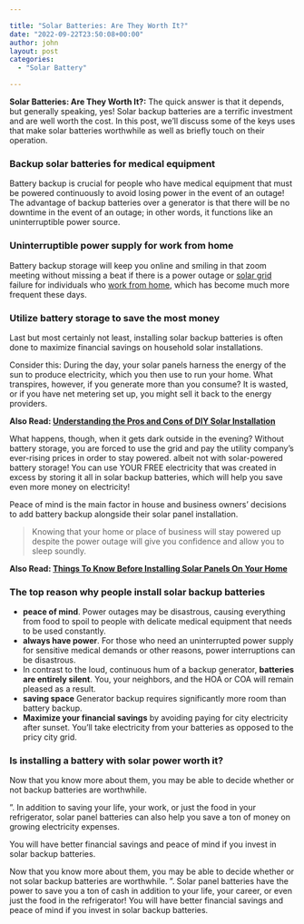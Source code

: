 ```yaml
---

title: "Solar Batteries: Are They Worth It?"
date: "2022-09-22T23:50:08+00:00"
author: john
layout: post
categories:
  - "Solar Battery"

---
```


**Solar Batteries: Are They Worth It?:** The quick answer is that it depends, but generally speaking, yes! Solar backup batteries are a terrific investment and are well worth the cost. In this post, we’ll discuss some of the keys uses that make solar batteries worthwhile as well as briefly touch on their operation.

### **Backup solar batteries for medical equipment**

Battery backup is crucial for people who have medical equipment that must be powered continuously to avoid losing power in the event of an outage! The advantage of backup batteries over a generator is that there will be no downtime in the event of an outage; in other words, it functions like an uninterruptible power source.

### **Uninterruptible power supply for work from home**

Battery backup storage will keep you online and smiling in that zoom meeting without missing a beat if there is a power outage or [solar grid](/how-to-go-off-the-grid-with-solar/) failure for individuals who [work from home](/reasons-to-invest-in-solar-while-working-from-home/), which has become much more frequent these days.

### **Utilize battery storage to save the most money**

Last but most certainly not least, installing solar backup batteries is often done to maximize financial savings on household solar installations.

Consider this: During the day, your solar panels harness the energy of the sun to produce electricity, which you then use to run your home. What transpires, however, if you generate more than you consume? It is wasted, or if you have net metering set up, you might sell it back to the energy providers.

**Also Read: [Understanding the Pros and Cons of DIY Solar Installation](/diy-solar-installation/)**

What happens, though, when it gets dark outside in the evening? Without battery storage, you are forced to use the grid and pay the utility company’s ever-rising prices in order to stay powered. albeit not with solar-powered battery storage! You can use YOUR FREE electricity that was created in excess by storing it all in solar backup batteries, which will help you save even more money on electricity!

Peace of mind is the main factor in house and business owners’ decisions to add battery backup alongside their solar panel installation.

> Knowing that your home or place of business will stay powered up despite the power outage will give you confidence and allow you to sleep soundly.

**Also Read: [Things To Know Before Installing Solar Panels On Your Home](/things-to-know-before-installing-solar-panels-on-your-home/)**

### **The top reason why people install solar backup batteries**

- **peace of mind**. Power outages may be disastrous, causing everything from food to spoil to people with delicate medical equipment that needs to be used constantly.
- **always have power**. For those who need an uninterrupted power supply for sensitive medical demands or other reasons, power interruptions can be disastrous.
- In contrast to the loud, continuous hum of a backup generator, **batteries are entirely silent**. You, your neighbors, and the HOA or COA will remain pleased as a result.
- **saving space** Generator backup requires significantly more room than battery backup.
- **Maximize your financial savings** by avoiding paying for city electricity after sunset. You’ll take electricity from your batteries as opposed to the pricy city grid.

### **Is installing a battery with solar power worth it?**

Now that you know more about them, you may be able to decide whether or not backup batteries are worthwhile.

”. In addition to saving your life, your work, or just the food in your refrigerator, solar panel batteries can also help you save a ton of money on growing electricity expenses.

You will have better financial savings and peace of mind if you invest in solar backup batteries.

Now that you know more about them, you may be able to decide whether or not solar backup batteries are worthwhile. ”. Solar panel batteries have the power to save you a ton of cash in addition to your life, your career, or even just the food in the refrigerator! You will have better financial savings and peace of mind if you invest in solar backup batteries.

